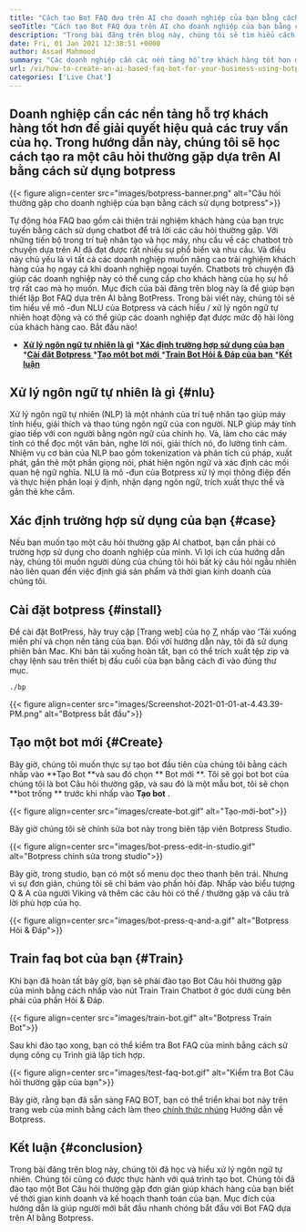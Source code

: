 ```yaml
---
title: "Cách tạo Bot FAQ dựa trên AI cho doanh nghiệp của bạn bằng cách sử dụng Botpress" 
seoTitle: "Cách tạo Bot FAQ dựa trên AI cho doanh nghiệp của bạn bằng cách sử dụng Botpress" 
description: "Trong bài đăng trên blog này, chúng tôi sẽ tìm hiểu cách tự động hóa các truy vấn khách hàng của bạn bằng cách sử dụng Bot FAQ dựa trên AI bằng cách sử dụng Botpress trên trang web của bạn." 
date: Fri, 01 Jan 2021 12:38:51 +0000
author: Assad Mahmood
summary: "Các doanh nghiệp cần các nền tảng hỗ trợ khách hàng tốt hơn để giải quyết hiệu quả các truy vấn của họ. Trong hướng dẫn này, chúng tôi sẽ tìm hiểu cách tạo bot Câu hỏi thường gặp dựa trên AI bằng cách sử dụng Botpress" 
url: /vi/how-to-create-an-ai-based-faq-bot-for-your-business-using-botpress/
categories: ['Live Chat']
---
```


## Doanh nghiệp cần các nền tảng hỗ trợ khách hàng tốt hơn để giải quyết hiệu quả các truy vấn của họ. Trong hướng dẫn này, chúng tôi sẽ học cách tạo ra một câu hỏi thường gặp dựa trên AI bằng cách sử dụng botpress

{{< figure align=center src="images/botpress-banner.png" alt="Câu hỏi thường gặp cho doanh nghiệp của bạn bằng cách sử dụng botpress">}}

Tự động hóa FAQ bao gồm cải thiện trải nghiệm khách hàng của bạn trực tuyến bằng cách sử dụng chatbot để trả lời các câu hỏi thường gặp. Với những tiến bộ trong trí tuệ nhân tạo và học máy, nhu cầu về các chatbot trò chuyện dựa trên AI đã đạt được rất nhiều sự phổ biến và nhu cầu. Và điều này chủ yếu là vì tất cả các doanh nghiệp muốn nâng cao trải nghiệm khách hàng của họ ngay cả khi doanh nghiệp ngoại tuyến. Chatbots trò chuyện đã giúp các doanh nghiệp này có thể cung cấp cho khách hàng của họ sự hỗ trợ rất cao mà họ muốn. Mục đích của bài đăng trên blog này là để giúp bạn thiết lập Bot FAQ dựa trên AI bằng BotPress.
Trong bài viết này, chúng tôi sẽ tìm hiểu về mô -đun NLU của Botpress và cách hiểu / xử lý ngôn ngữ tự nhiên hoạt động và có thể giúp các doanh nghiệp đạt được mức độ hài lòng của khách hàng cao. Bắt đầu nào!
  * **[Xử lý ngôn ngữ tự nhiên là gì][1]**
  *[**Xác định trường hợp sử dụng của bạn** ][2]
  *[**Cài đặt Botpress** ][3]
  *[**Tạo một bot mới** ][4]
  *[**Train Bot Hỏi & Đáp của bạn** ][5]
  *[**Kết luận** ][6]

## Xử lý ngôn ngữ tự nhiên là gì   {#nlu}
Xử lý ngôn ngữ tự nhiên (NLP) là một nhánh của trí tuệ nhân tạo giúp máy tính hiểu, giải thích và thao túng ngôn ngữ của con người. NLP giúp máy tính giao tiếp với con người bằng ngôn ngữ của chính họ. Và, làm cho các máy tính có thể đọc một văn bản, nghe lời nói, giải thích nó, đo lường tình cảm.
Nhiệm vụ cơ bản của NLP bao gồm tokenization và phân tích cú pháp, xuất phát, gắn thẻ một phần giọng nói, phát hiện ngôn ngữ và xác định các mối quan hệ ngữ nghĩa.
NLU là mô -đun của Botpress xử lý mọi thông điệp đến và thực hiện phân loại ý định, nhận dạng ngôn ngữ, trích xuất thực thể và gắn thẻ khe cắm.

## Xác định trường hợp sử dụng của bạn   {#case}
Nếu bạn muốn tạo một câu hỏi thường gặp AI chatbot, bạn cần phải có trường hợp sử dụng cho doanh nghiệp của mình. Vì lợi ích của hướng dẫn này, chúng tôi muốn người dùng của chúng tôi hỏi bất kỳ câu hỏi ngẫu nhiên nào liên quan đến việc định giá sản phẩm và thời gian kinh doanh của chúng tôi.

## Cài đặt botpress   {#install}
Để cài đặt BotPress, hãy truy cập [Trang web] của họ [7], nhấp vào ‘Tải xuống miễn phí và chọn nền tảng của bạn. Đối với hướng dẫn này, tôi đã sử dụng phiên bản Mac. Khi bản tải xuống hoàn tất, bạn có thể trích xuất tệp zip và chạy lệnh sau trên thiết bị đầu cuối của bạn bằng cách đi vào đúng thư mục.
```
./bp
```

{{< figure align=center src="images/Screenshot-2021-01-01-at-4.43.39-PM.png" alt="Botpress bắt đầu">}}


## Tạo một bot mới   {#Create}
Bây giờ, chúng tôi muốn thực sự tạo bot đầu tiên của chúng tôi bằng cách nhấp vào **Tạo Bot  **và sau đó chọn **  Bot mới **. Tôi sẽ gọi bot bot của chúng tôi là bot Câu hỏi thường gặp, và sau đó là một mẫu bot, tôi sẽ chọn  **bot trống **  trước khi nhấp vào  **Tạo bot**  .

{{< figure align=center src="images/create-bot.gif" alt="Tạo-mới-bot">}}

Bây giờ chúng tôi sẽ chỉnh sửa bot này trong biên tập viên Botpress Studio.

{{< figure align=center src="images/bot-press-edit-in-studio.gif" alt="Botpress chỉnh sửa trong studio">}}

Bây giờ, trong studio, bạn có một số menu dọc theo thanh bên trái. Nhưng vì sự đơn giản, chúng tôi sẽ chỉ bám vào phần hỏi đáp.
Nhấp vào biểu tượng Q & A của người Viking và thêm các câu hỏi có thể / thường gặp và câu trả lời phù hợp của họ.

{{< figure align=center src="images/bot-press-q-and-a.gif" alt="Botpress Hỏi & Đáp">}}


## Train faq bot của bạn   {#Train}
Khi bạn đã hoàn tất bây giờ, bạn sẽ phải đào tạo Bot Câu hỏi thường gặp của mình bằng cách nhấp vào nút Train Train Chatbot ở góc dưới cùng bên phải của phần Hỏi & Đáp.

{{< figure align=center src="images/train-bot.gif" alt="Botpress Train Bot">}}

Sau khi đào tạo xong, bạn có thể kiểm tra Bot FAQ của mình bằng cách sử dụng công cụ Trình giả lập tích hợp.

{{< figure align=center src="images/test-faq-bot.gif" alt="Kiểm tra Bot Câu hỏi thường gặp của bạn">}}

Bây giờ, rằng bạn đã sẵn sàng FAQ BOT, bạn có thể triển khai bot này trên trang web của mình bằng cách làm theo [chính thức nhúng][8] Hướng dẫn về Botpress.

## Kết luận   {#conclusion}
Trong bài đăng trên blog này, chúng tôi đã học và hiểu xử lý ngôn ngữ tự nhiên. Chúng tôi cũng có được thực hành với quá trình tạo bot. Chúng tôi đã đào tạo một Bot Câu hỏi thường gặp đơn giản giúp khách hàng của bạn biết về thời gian kinh doanh và kế hoạch thanh toán của bạn. Mục đích của hướng dẫn là giúp người mới bắt đầu nhanh chóng bắt đầu với Bot FAQ dựa trên AI bằng Botpress.

  
[1]: #nlu
[2]: #case
[3]: #install
[4]: #create
[5]: #train
[6]: #conclusion
[7]: https://botpress.com/download
[8]: https://botpress.com/docs/channels/web
